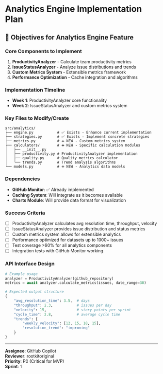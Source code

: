 # Analytics Engine Implementation Plan

## 🎯 Objectives for Analytics Engine Feature

### Core Components to Implement
1. **ProductivityAnalyzer** - Calculate team productivity metrics
2. **IssueStatusAnalyzer** - Analyze issue distributions and trends
3. **Custom Metrics System** - Extensible metrics framework
4. **Performance Optimization** - Cache integration and algorithms

### Implementation Timeline
- **Week 1**: ProductivityAnalyzer core functionality
- **Week 2**: IssueStatusAnalyzer and custom metrics system

### Key Files to Modify/Create
```
src/analytics/
├── engine.py           # ✅ Exists - Enhance current implementation
├── strategies.py       # ✅ Exists - Implement concrete strategies
├── metrics.py          # ➕ NEW - Custom metrics system
├── calculators/        # ➕ NEW - Specific calculation modules
│   ├── __init__.py
│   ├── productivity.py # ProductivityAnalyzer implementation
│   ├── quality.py      # Quality metrics calculator
│   └── trends.py       # Trend analysis algorithms
└── models.py           # ➕ NEW - Analytics data models
```

### Dependencies
- **GitHub Monitor**: ✅ Already implemented
- **Caching System**: Will integrate as it becomes available
- **Charts Module**: Will provide data format for visualization

### Success Criteria
- [ ] ProductivityAnalyzer calculates avg resolution time, throughput, velocity
- [ ] IssueStatusAnalyzer provides issue distribution and status metrics
- [ ] Custom metrics system allows for extensible analytics
- [ ] Performance optimized for datasets up to 1000+ issues
- [ ] Test coverage >90% for all analytics components
- [ ] Integration tests with GitHub Monitor working

### API Interface Design
```python
# Example usage
analyzer = ProductivityAnalyzer(github_repository)
metrics = await analyzer.calculate_metrics(issues, date_range=30)

# Expected output structure
{
    "avg_resolution_time": 3.5,  # days
    "throughput": 2.3,           # issues per day  
    "velocity": 15,              # story points per sprint
    "cycle_time": 2.8,           # average cycle time
    "trends": {
        "weekly_velocity": [12, 15, 18, 15],
        "resolution_trend": "improving"
    }
}
```

---

**Assignee**: GitHub Copilot  
**Reviewer**: rootkitoriginal  
**Priority**: P0 (Critical for MVP)  
**Sprint**: 1  